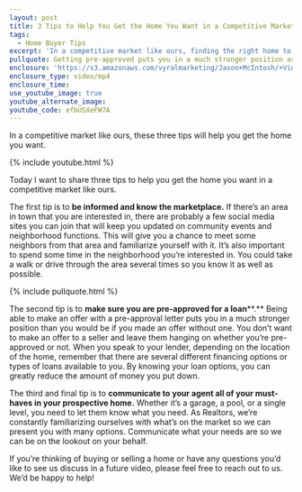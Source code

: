 ```yaml
---
layout: post
title: 3 Tips to Help You Get the Home You Want in a Competitive Market
tags:
  - Home Buyer Tips
excerpt: 'In a competitive market like ours, finding the right home to buy can be tricky. That’s why today I want to share three tips that will help you get the home that you want. The first tip is to be informed and know the marketplace. This means spending some time in the neighborhood your home is located in so that you familiarize yourself with that area. To learn more tips that will help get you the home you want in a competitive market, watch my latest video.'
pullquote: Getting pre-approved puts you in a much stronger position as a buyer.
enclosure: 'https://s3.amazonaws.com/vyralmarketing/Jason+McIntosh/+Videos/2017/March/Savannah+Real+Estate+Agent-+3+Tips+to+Help+You+Get+the+Home+You+Want+in+a+Competitive+Market.mp4'
enclosure_type: video/mp4
enclosure_time:
use_youtube_image: true
youtube_alternate_image:
youtube_code: efbUSXeFW7A
---
```



In a competitive market like ours, these three tips will help you get the home you want.

{% include youtube.html %}

Today I want to share three tips to help you get the home you want in a competitive market like ours.

The first tip is to **be informed and know the marketplace.** If there’s an area in town that you are interested in, there are probably a few social media sites you can join that will keep you updated on community events and neighborhood functions. This will give you a chance to meet some neighbors from that area and familiarize yourself with it. It’s also important to spend some time in the neighborhood you’re interested in. You could take a walk or drive through the area several times so you know it as well as possible.

{% include pullquote.html %}

The second tip is to **make sure you are pre-approved for a loan****.** Being able to make an offer with a pre-approval letter puts you in a much stronger position than you would be if you made an offer without one. You don’t want to make an offer to a seller and leave them hanging on whether you’re pre-approved or not. When you speak to your lender, depending on the location of the home, remember that there are several different financing options or types of loans available to you. By knowing your loan options, you can greatly reduce the amount of money you put down.

The third and final tip is to **communicate to your agent all of your must-haves in your prospective home.** Whether it’s a garage, a pool, or a single level, you need to let them know what you need. As Realtors, we’re constantly familiarizing ourselves with what’s on the market so we can present you with many options. Communicate what your needs are so we can be on the lookout on your behalf.

If you’re thinking of buying or selling a home or have any questions you’d like to see us discuss in a future video, please feel free to reach out to us. We’d be happy to help!